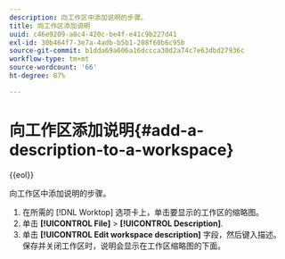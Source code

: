 ```yaml
---
description: 向工作区中添加说明的步骤。
title: 向工作区添加说明
uuid: c46e9209-a8c4-420c-be4f-e41c9b227d41
exl-id: 30b464f7-3e7a-4adb-b5b1-208f60b6c95b
source-git-commit: b1dda69a606a16dccca30d2a74c7e63dbd27936c
workflow-type: tm+mt
source-wordcount: '66'
ht-degree: 87%

---
```


# 向工作区添加说明{#add-a-description-to-a-workspace}

{{eol}}

向工作区中添加说明的步骤。

1. 在所需的 [!DNL Worktop] 选项卡上，单击要显示的工作区的缩略图。
1. 单击 **[!UICONTROL File]** > **[!UICONTROL Description]**.
1. 单击 **[!UICONTROL Edit workspace description]** 字段，然后键入描述。
保存并关闭工作区时，说明会显示在工作区缩略图的下面。
